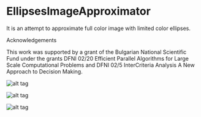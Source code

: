 # EllipsesImageApproximator
It is an attempt to approximate full color image with limited color ellipses.

Acknowledgements

This work was supported by a grant of the Bulgarian National Scientific Fund under the grants DFNI 02/20 Efficient Parallel Algorithms for Large Scale Computational Problems and DFNI 02/5 InterCriteria Analysis A New Approach to Decision Making.

![alt tag](http://s4.postimg.org/v4ylmm46l/output_hy_WXCL.gif)

![alt tag](http://s7.postimg.org/42l6s52mz/output_s_PD9bt.gif)

![alt tag](http://s30.postimg.org/he6j2q9ox/output_5l1_Rf_U.gif)

